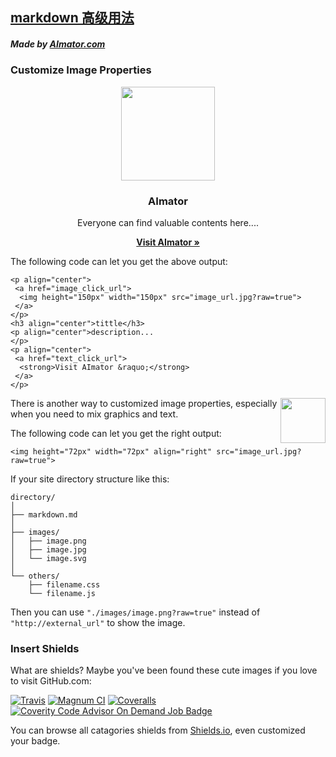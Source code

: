 ## [markdown 高级用法](./markdown_advanced_usage)

##### *Made by* [AImator.com]()

### Customize Image Properties

<p align="center">
 <a href="http://asses.aimator.com">
  <img height="150px" width="150px" src="https://code.aliyun.com/aimator/assets/raw/master/images/aimator300.jpg?raw=true">
 </a>
</p>
<h3 align="center">AImator</h3>
<p align="center">Everyone can find valuable contents here....
</p>
<p align="center">
 <a href="http://asses.aimator.com">
  <strong>Visit AImator &raquo;</strong>
 </a>
</p>

The following code can let you get the above output:

```
<p align="center">
 <a href="image_click_url">
  <img height="150px" width="150px" src="image_url.jpg?raw=true">
 </a>
</p>
<h3 align="center">tittle</h3>
<p align="center">description...
</p>
<p align="center">
 <a href="text_click_url">
  <strong>Visit AImator &raquo;</strong>
 </a>
</p>
```

<img height="72px" width="72px" align="right" src="https://code.aliyun.com/aimator/assets/raw/master/images/aimator150.jpg?raw=true">

There is another way to customized image properties, especially when you need to mix graphics and text.

The following code can let you get the right output:

```
<img height="72px" width="72px" align="right" src="image_url.jpg?raw=true">
```

If your site directory structure like this:

```
directory/
│
├── markdown.md
│
├── images/
│   ├── image.png
│   ├── image.jpg
│   └── image.svg
│
└── others/
    ├── filename.css
    └── filename.js
```

Then you can use `"./images/image.png?raw=true"` instead of `"http://external_url"` to show the image.

### Insert Shields

What are shields? Maybe you've been found these cute images if you love to visit GitHub.com:

[![Travis](https://img.shields.io/travis/rust-lang/rust.svg)](http://development.aimator.com/notebook)
[![Magnum CI](https://img.shields.io/magnumci/ci/96ffb83fa700f069024921b0702e76ff.svg)](http://development.aimator.com/notebook)
[![Coveralls](https://img.shields.io/coveralls/jekyll/jekyll.svg)](http://development.aimator.com/notebook)
[![Coverity Code Advisor On Demand Job Badge](https://img.shields.io/coverity/ondemand/jobs/JOB.svg)](http://development.aimator.com/notebook)

You can browse all catagories shields from [Shields.io](http://shields.io), even customized your badge.
